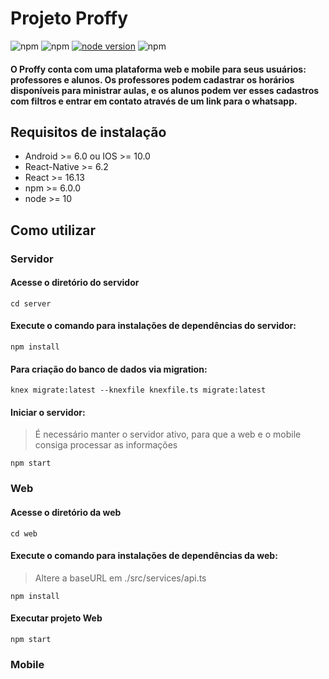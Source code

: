 # Projeto Proffy
![npm](https://img.shields.io/npm/v/react?label=react)
![npm](https://img.shields.io/npm/v/react-native?label=react-native)
[![node version](https://img.shields.io/node/v/react-native)](https://img.shields.io/node/v/react-native)
![npm](https://img.shields.io/npm/v/react-navigation?label=react-native-navigation)

#### O Proffy conta com uma plataforma web e mobile para seus usuários: professores e alunos. Os professores podem cadastrar os horários disponíveis para ministrar aulas, e os alunos podem ver esses cadastros com filtros e entrar em contato através de um link para o whatsapp.

## Requisitos de instalação

- Android >= 6.0 ou IOS >= 10.0
- React-Native >= 6.2
- React >= 16.13
- npm >= 6.0.0
- node >= 10

## Como utilizar

### Servidor 

#### Acesse o diretório do servidor
```
cd server
```

#### Execute o comando para instalações de dependências do servidor:

```
npm install
```

#### Para criação do banco de dados via migration:

```
knex migrate:latest --knexfile knexfile.ts migrate:latest
```
#### Iniciar o servidor:
> É necessário manter o servidor ativo, para que a web e o mobile consiga processar as informações

```
npm start
```

### Web

#### Acesse o diretório da web
```
cd web
```

#### Execute o comando para instalações de dependências da web:
> Altere a baseURL em ./src/services/api.ts 
```
npm install
```

#### Executar projeto Web
```
npm start
```
### Mobile


